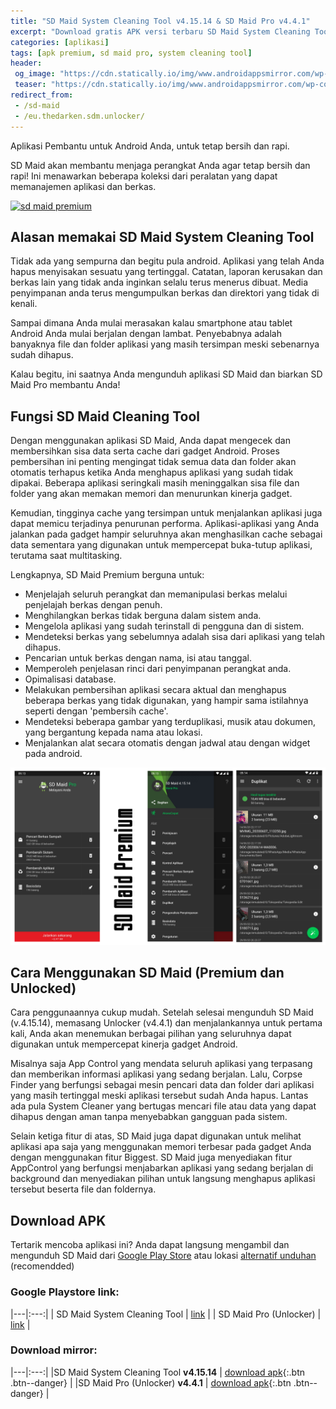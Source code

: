 ```yaml
---
title: "SD Maid System Cleaning Tool v4.15.14 & SD Maid Pro v4.4.1"
excerpt: "Download gratis APK versi terbaru SD Maid System Cleaning Tool v4.15.14 dan SD Maid Pro v4.4.1 (unlocker premium)"
categories: [aplikasi]
tags: [apk premium, sd maid pro, system cleaning tool]
header:
 og_image: "https://cdn.statically.io/img/www.androidappsmirror.com/wp-content/uploads/2018/02/SD-Maid-System-Cleaning-Tool-App.jpg"
 teaser: "https://cdn.statically.io/img/www.androidappsmirror.com/wp-content/uploads/2018/02/SD-Maid-System-Cleaning-Tool-App.jpg?w=460px"
redirect_from:
 - /sd-maid
 - /eu.thedarken.sdm.unlocker/
---
```

Aplikasi Pembantu untuk Android Anda, untuk tetap bersih dan rapi.

SD Maid akan membantu menjaga perangkat Anda agar tetap bersih dan rapi!
Ini menawarkan beberapa koleksi dari peralatan yang dapat memanajemen aplikasi dan berkas.

[![sd maid premium](https://cdn.statically.io/img/www.androidappsmirror.com/wp-content/uploads/2018/02/SD-Maid-System-Cleaning-Tool-App.jpg?w=720)](https://cdn.statically.io/img/www.androidappsmirror.com/wp-content/uploads/2018/02/SD-Maid-System-Cleaning-Tool-App.jpg)

## Alasan memakai SD Maid System Cleaning Tool

Tidak ada yang sempurna dan begitu pula android. Aplikasi yang telah Anda hapus menyisakan sesuatu yang tertinggal.
Catatan, laporan kerusakan dan berkas lain yang tidak anda inginkan selalu terus menerus dibuat. Media penyimpanan anda terus mengumpulkan berkas dan direktori yang tidak di kenali.

Sampai dimana Anda mulai merasakan kalau smartphone atau tablet Android Anda mulai berjalan dengan lambat. Penyebabnya adalah banyaknya file dan folder aplikasi yang masih tersimpan meski sebenarnya sudah dihapus.

Kalau begitu, ini saatnya Anda mengunduh aplikasi SD Maid dan biarkan SD Maid Pro membantu Anda!

## Fungsi SD Maid Cleaning Tool

Dengan menggunakan aplikasi SD Maid, Anda dapat mengecek dan membersihkan sisa data serta cache dari gadget Android. Proses pembersihan ini penting mengingat tidak semua data dan folder akan otomatis terhapus ketika Anda menghapus aplikasi yang sudah tidak dipakai. Beberapa aplikasi seringkali masih meninggalkan sisa file dan folder yang akan memakan memori dan menurunkan kinerja gadget.

Kemudian, tingginya cache yang tersimpan untuk menjalankan aplikasi juga dapat memicu terjadinya penurunan performa. Aplikasi-aplikasi yang Anda jalankan pada gadget hampir seluruhnya akan menghasilkan cache sebagai data sementara yang digunakan untuk mempercepat buka-tutup aplikasi, terutama saat multitasking.

Lengkapnya, SD Maid Premium berguna untuk:
- Menjelajah seluruh perangkat dan memanipulasi berkas melalui penjelajah berkas dengan penuh.
- Menghilangkan berkas tidak berguna dalam sistem anda.
- Mengelola aplikasi yang sudah terinstall di pengguna dan di sistem.
- Mendeteksi berkas yang sebelumnya adalah sisa dari aplikasi yang telah dihapus.
- Pencarian untuk berkas dengan nama, isi atau tanggal.
- Memperoleh penjelasan rinci dari penyimpanan perangkat anda.
- Opimalisasi database.
- Melakukan pembersihan aplikasi secara aktual dan menghapus beberapa berkas yang tidak digunakan, yang hampir sama istilahnya seperti dengan 'pembersih cache'.
- Mendeteksi beberapa gambar yang terduplikasi, musik atau dokumen, yang bergantung kepada nama atau lokasi.
- Menjalankan alat secara otomatis dengan jadwal atau dengan widget pada android.

[![SD Maid Premium Unlocked](/assets/images/20201007_093319_0000.png)](#download-apk)

## Cara Menggunakan SD Maid (Premium dan Unlocked)

Cara penggunaannya cukup mudah. Setelah selesai mengunduh SD Maid (v.4.15.14), memasang Unlocker (v4.4.1) dan menjalankannya untuk pertama kali, Anda akan menemukan berbagai pilihan yang seluruhnya dapat digunakan untuk mempercepat kinerja gadget Android.

Misalnya saja App Control yang mendata seluruh aplikasi yang terpasang dan memberikan informasi aplikasi yang sedang berjalan. Lalu, Corpse Finder yang berfungsi sebagai mesin pencari data dan folder dari aplikasi yang masih tertinggal meski aplikasi tersebut sudah Anda hapus. Lantas ada pula System Cleaner yang bertugas mencari file atau data yang dapat dihapus dengan aman tanpa menyebabkan gangguan pada sistem.

Selain ketiga fitur di atas, SD Maid juga dapat digunakan untuk melihat aplikasi apa saja yang menggunakan memori terbesar pada gadget Anda dengan menggunakan fitur Biggest. SD Maid juga menyediakan fitur AppControl yang berfungsi menjabarkan aplikasi yang sedang berjalan di background dan menyediakan pilihan untuk langsung menghapus aplikasi tersebut beserta file dan foldernya.

## Download APK

Tertarik mencoba aplikasi ini? Anda dapat langsung mengambil dan mengunduh SD Maid dari [Google Play Store](#goole-playstore-link) atau lokasi [alternatif unduhan](#download-mirror) (recomendded)

### Google Playstore link:

|---|:---:|
| SD Maid System Cleaning Tool | [link](https://play.google.com/store/apps/details?id=eu.thedarken.sdm) |
| SD Maid Pro (Unlocker) | [link](https://play.google.com/store/apps/details?id=eu.thedarken.sdm.unlocker) |

### Download mirror:

|---|:---:|
|SD Maid System Cleaning Tool **v4.15.14** | [download apk](#){:.btn .btn--danger} |
|SD Maid Pro (Unlocker) **v4.4.1** | [download apk](#){:.btn .btn--danger} |
